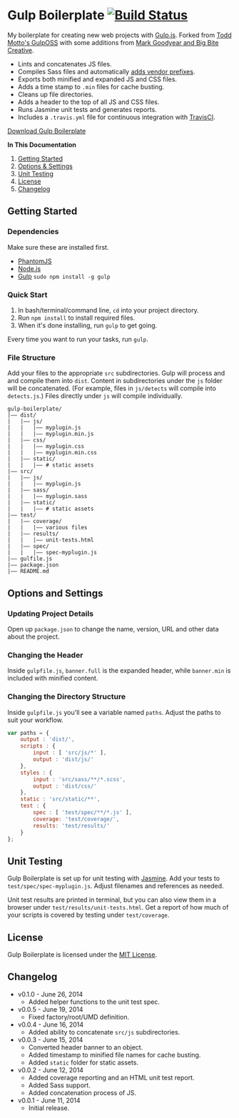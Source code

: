 # Gulp Boilerplate [![Build Status](https://travis-ci.org/cferdinandi/gulp-boilerplate.svg)](https://travis-ci.org/cferdinandi/gulp-boilerplate)

My boilerplate for creating new web projects with [Gulp.js](http://gulpjs.com/). Forked from [Todd Motto's GulpOSS](https://github.com/toddmotto/gulp-oss) with some additions from [Mark Goodyear and Big Bite Creative](https://github.com/bigbitecreative/base).

* Lints and concatenates JS files.
* Compiles Sass files and automatically [adds vendor prefixes](https://github.com/ai/autoprefixer).
* Exports both minified and expanded JS and CSS files.
* Adds a time stamp to `.min` files for cache busting.
* Cleans up file directories.
* Adds a header to the top of all JS and CSS files.
* Runs Jasmine unit tests and generates reports.
* Includes a `.travis.yml` file for continuous integration with [TravisCI](https://travis-ci.org).

[Download Gulp Boilerplate](https://github.com/cferdinandi/gulp-boilerplate/archive/master.zip)

**In This Documentation**

1. [Getting Started](#getting-started)
2. [Options & Settings](#options-and-settings)
3. [Unit Testing](#unit-testing)
3. [License](#license)
4. [Changelog](#changelog)

## Getting Started

### Dependencies
Make sure these are installed first.

* [PhantomJS](http://phantomjs.org)
* [Node.js](http://nodejs.org)
* [Gulp](http://gulpjs.com) `sudo npm install -g gulp`

### Quick Start

1. In bash/terminal/command line, `cd` into your project directory.
2. Run `npm install` to install required files.
3. When it's done installing, run `gulp` to get going.

Every time you want to run your tasks, run `gulp`.

### File Structure

Add your files to the appropriate `src` subdirectories. Gulp will process and and compile them into `dist`. Content in subdirectories under the `js` folder will be concatenated. (For example, files in `js/detects` will compile into `detects.js`.) Files directly under `js` will compile individually.

```
gulp-boilerplate/
|—— dist/
|   |—— js/
|   |   |—— myplugin.js
|   |   |—— myplugin.min.js
|   |—— css/
|   |   |—— myplugin.css
|   |   |—— myplugin.min.css
|   |—— static/
|   |   |—— # static assets
|—— src/
|   |—— js/
|   |   |—— myplugin.js
|   |—— sass/
|   |   |—— myplugin.sass
|   |—— static/
|   |   |—— # static assets
|—— test/
|   |—— coverage/
|   |   |—— various files
|   |—— results/
|   |   |—— unit-tests.html
|   |—— spec/
|   |   |—— spec-myplugin.js
|—— gulfile.js
|—— package.json
|—— README.md
```



## Options and Settings

### Updating Project Details
Open up `package.json` to change the name, version, URL and other data about the project.

### Changing the Header
Inside `gulpfile.js`, `banner.full` is the expanded header, while `banner.min` is included with minified content.

### Changing the Directory Structure
Inside `gulpfile.js` you'll see a variable named `paths`. Adjust the paths to suit your workflow.

```js
var paths = {
	output : 'dist/',
	scripts : {
		input : [ 'src/js/*' ],
		output : 'dist/js/'
	},
	styles : {
		input : 'src/sass/**/*.scss',
		output : 'dist/css/'
	},
	static : 'src/static/**',
	test : {
		spec : [ 'test/spec/**/*.js' ],
		coverage: 'test/coverage/',
		results: 'test/results/'
	}
};
```


## Unit Testing

Gulp Boilerplate is set up for unit testing with [Jasmine](http://jasmine.github.io/2.0/introduction.html). Add your tests to `test/spec/spec-myplugin.js`. Adjust filenames and references as needed.

Unit test results are printed in terminal, but you can also view them in a browser under `test/results/unit-tests.html`. Get a report of how much of your scripts is covered by testing under `test/coverage`.


## License

Gulp Boilerplate is licensed under the [MIT License](http://gomakethings.com/mit/).



## Changelog

* v0.1.0 - June 26, 2014
	* Added helper functions to the unit test spec.
* v0.0.5 - June 19, 2014
	* Fixed factory/root/UMD definition.
* v0.0.4 - June 16, 2014
	* Added ability to concatenate `src/js` subdirectories.
* v0.0.3 - June 15, 2014
	* Converted header banner to an object.
	* Added timestamp to minified file names for cache busting.
	* Added `static` folder for static assets.
* v0.0.2 - June 12, 2014
	* Added coverage reporting and an HTML unit test report.
	* Added Sass support.
	* Added concatenation process of JS.
* v0.0.1 - June 11, 2014
	* Initial release.
